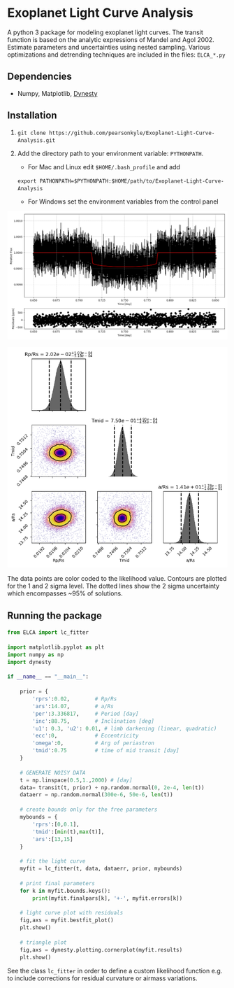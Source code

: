 # Exoplanet Light Curve Analysis

A python 3 package for modeling exoplanet light curves. The transit function is based on the analytic expressions of Mandel and Agol 2002. Estimate parameters and uncertainties using nested sampling. Various optimizations and detrending techniques are included in the files: `ELCA_*.py`

## Dependencies
- Numpy, Matplotlib, [Dynesty](https://dynesty.readthedocs.io/en/latest/index.html)

## Installation
1) `git clone https://github.com/pearsonkyle/Exoplanet-Light-Curve-Analysis.git`
2) Add the directory path to your environment variable: `PYTHONPATH`. 
    - For Mac and Linux edit `$HOME/.bash_profile` and add 
    
    `export PATHONPATH=$PYTHONPATH:$HOME/path/to/Exoplanet-Light-Curve-Analysis`
    - For Windows set the environment variables from the control panel

![](figures/lightcurve.png)

![](figures/posterior_sample.png)

The data points are color coded to the likelihood value. Contours are plotted for the 1 and 2 sigma level. The dotted lines show the 2 sigma uncertainty which encompasses ~95% of solutions.

## Running the package
```python
from ELCA import lc_fitter

import matplotlib.pyplot as plt
import numpy as np
import dynesty

if __name__ == "__main__":

    prior = { 
        'rprs':0.02,        # Rp/Rs
        'ars':14.07,        # a/Rs
        'per':3.336817,     # Period [day]
        'inc':88.75,        # Inclination [deg]
        'u1': 0.3, 'u2': 0.01, # limb darkening (linear, quadratic)
        'ecc':0,            # Eccentricity
        'omega':0,          # Arg of periastron
        'tmid':0.75         # time of mid transit [day]
    } 

    # GENERATE NOISY DATA
    t = np.linspace(0.5,1.,2000) # [day]
    data= transit(t, prior) + np.random.normal(0, 2e-4, len(t))
    dataerr = np.random.normal(300e-6, 50e-6, len(t))

    # create bounds only for the free parameters
    mybounds = {
        'rprs':[0,0.1],
        'tmid':[min(t),max(t)],
        'ars':[13,15]
    }

    # fit the light curve
    myfit = lc_fitter(t, data, dataerr, prior, mybounds)
    
    # print final parameters
    for k in myfit.bounds.keys():
        print(myfit.finalpars[k], '+-', myfit.errors[k])

    # light curve plot with residuals
    fig,axs = myfit.bestfit_plot()
    plt.show()

    # triangle plot
    fig,axs = dynesty.plotting.cornerplot(myfit.results)
    plt.show()
```

See the class `lc_fitter` in order to define a custom likelihood function e.g. to include corrections for residual curvature or airmass variations.